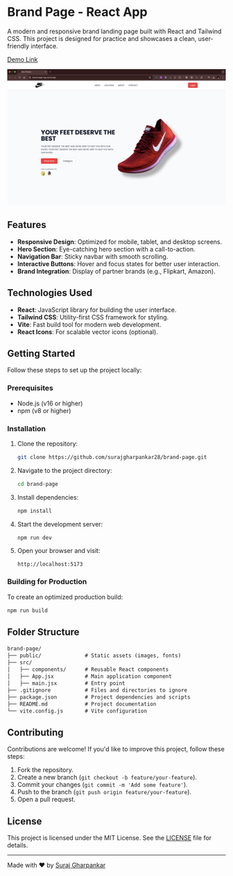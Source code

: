 # Brand Page - React App

A modern and responsive brand landing page built with React and Tailwind CSS. This project is designed for practice and showcases a clean, user-friendly interface.


[Demo Link](https://brand-page-ssg.vercel.app/)


![Preview](./public/images/preview.jpg)

## Features

- **Responsive Design**: Optimized for mobile, tablet, and desktop screens.
- **Hero Section**: Eye-catching hero section with a call-to-action.
- **Navigation Bar**: Sticky navbar with smooth scrolling.
- **Interactive Buttons**: Hover and focus states for better user interaction.
- **Brand Integration**: Display of partner brands (e.g., Flipkart, Amazon).

## Technologies Used

- **React**: JavaScript library for building the user interface.
- **Tailwind CSS**: Utility-first CSS framework for styling.
- **Vite**: Fast build tool for modern web development.
- **React Icons**: For scalable vector icons (optional).

## Getting Started

Follow these steps to set up the project locally:

### Prerequisites

- Node.js (v16 or higher)
- npm (v8 or higher)

### Installation

1. Clone the repository:
   ```bash
   git clone https://github.com/surajgharpankar28/brand-page.git
   ```

2. Navigate to the project directory:
   ```bash
   cd brand-page
   ```

3. Install dependencies:
   ```bash
   npm install
   ```

4. Start the development server:
   ```bash
   npm run dev
   ```

5. Open your browser and visit:
   ```
   http://localhost:5173
   ```

### Building for Production

To create an optimized production build:
```bash
npm run build
```

## Folder Structure

```
brand-page/
├── public/              # Static assets (images, fonts)
├── src/
│   ├── components/      # Reusable React components
│   ├── App.jsx          # Main application component
│   ├── main.jsx         # Entry point
├── .gitignore           # Files and directories to ignore
├── package.json         # Project dependencies and scripts
├── README.md            # Project documentation
└── vite.config.js       # Vite configuration
```

## Contributing

Contributions are welcome! If you'd like to improve this project, follow these steps:

1. Fork the repository.
2. Create a new branch (`git checkout -b feature/your-feature`).
3. Commit your changes (`git commit -m 'Add some feature'`).
4. Push to the branch (`git push origin feature/your-feature`).
5. Open a pull request.

## License

This project is licensed under the MIT License. See the [LICENSE](LICENSE) file for details.

---

Made with ❤️ by [Suraj Gharpankar](https://github.com/surajgharpankar28)
